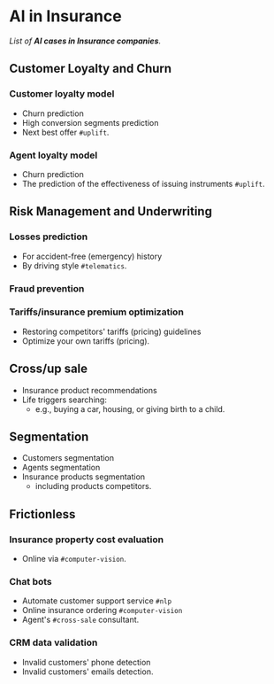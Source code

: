 
# AI in Insurance

_List of __AI cases in Insurance companies__._

## Customer Loyalty and Churn

### Customer loyalty model

* Churn prediction
* High conversion segments prediction
* Next best offer `#uplift`.

### Agent loyalty model

* Churn prediction
* The prediction of the effectiveness of issuing instruments `#uplift`.

## Risk Management and Underwriting 

### Losses prediction

* For accident-free (emergency) history
* By driving style `#telematics`.

### Fraud prevention

### Tariffs/insurance premium optimization

* Restoring competitors' tariffs (pricing) guidelines
* Optimize your own tariffs (pricing).

## Cross/up sale

* Insurance product recommendations
* Life triggers searching:
    * e.g., buying a car, housing, or giving birth to a child.

## Segmentation

* Customers segmentation
* Agents segmentation
* Insurance products segmentation 
    * including products competitors.

## Frictionless

### Insurance property cost evaluation

* Online via `#computer-vision`.

### Chat bots

* Automate customer support service `#nlp`
* Online insurance ordering `#computer-vision`
* Agent's `#cross-sale` consultant.

### CRM data validation

* Invalid customers' phone detection
* Invalid customers' emails detection.
